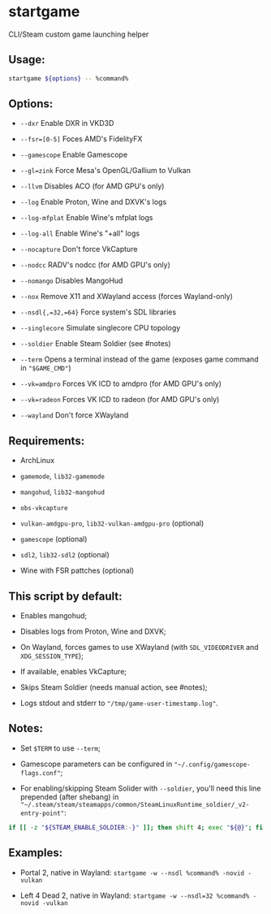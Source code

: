 # startgame

CLI/Steam custom game launching helper

## Usage:

```sh
startgame ${options} -- %command%
```

## Options:

- `--dxr`
  Enable DXR in VKD3D

- `--fsr=[0-5]`
  Foces AMD's FidelityFX

- `--gamescope`
  Enable Gamescope

- `--gl=zink`
  Force Mesa's OpenGL/Gallium to Vulkan

- `--llvm`
  Disables ACO (for AMD GPU's only)

- `--log`
  Enable Proton, Wine and DXVK's logs

- `--log-mfplat`
  Enable Wine's mfplat logs

- `--log-all`
  Enable Wine's "+all" logs

- `--nocapture`
  Don't force VkCapture

- `--nodcc`
  RADV's nodcc (for AMD GPU's only)

- `--nomango`
  Disables MangoHud

- `--nox`
  Remove X11 and XWayland access (forces Wayland-only)

- `--nsdl{,=32,=64}`
  Force system's SDL libraries

- `--singlecore`
  Simulate singlecore CPU topology

- `--soldier`
  Enable Steam Soldier (see #notes)

- `--term`
  Opens a terminal instead of the game (exposes game command in `"$GAME_CMD"`)

- `--vk=amdpro`
  Forces VK ICD to amdpro (for AMD GPU's only)

- `--vk=radeon`
  Forces VK ICD to radeon (for AMD GPU's only)

- `--wayland`
  Don't force XWayland

## Requirements:

- ArchLinux

- `gamemode`, `lib32-gamemode`

- `mangohud`, `lib32-mangohud`

- `obs-vkcapture`

- `vulkan-amdgpu-pro`, `lib32-vulkan-amdgpu-pro` (optional)

- `gamescope` (optional)

- `sdl2`, `lib32-sdl2` (optional)

- Wine with FSR pattches (optional)

## This script by default:

- Enables mangohud;

- Disables logs from Proton, Wine and DXVK;

- On Wayland, forces games to use XWayland (with `SDL_VIDEODRIVER` and `XDG_SESSION_TYPE`);

- If available, enables VkCapture;

- Skips Steam Soldier (needs manual action, see #notes);

- Logs stdout and stderr to `"/tmp/game-user-timestamp.log"`.

## Notes:

- Set `$TERM` to use `--term`;

- Gamescope parameters can be configured in `"~/.config/gamescope-flags.conf"`;

- For enabling/skipping Steam Solider with `--soldier`, you'll need this line prepended (after shebang) in `"~/.steam/steam/steamapps/common/SteamLinuxRuntime_soldier/_v2-entry-point"`:

```sh
if [[ -z "${STEAM_ENABLE_SOLDIER:-}" ]]; then shift 4; exec "${@}"; fi
```

## Examples:

- Portal 2, native in Wayland: `startgame -w --nsdl %command% -novid -vulkan`

- Left 4 Dead 2, native in Wayland: `startgame -w --nsdl=32 %command% -novid -vulkan`
